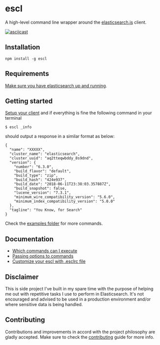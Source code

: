 # escl
A high-level command line wrapper around the
[elasticsearch.js](https://github.com/elastic/elasticsearch-js) client.

[![asciicast](https://asciinema.org/a/YUQjR3vyDMeZnYFvX98dAknCh.png)](https://asciinema.org/a/YUQjR3vyDMeZnYFvX98dAknCh)

## Installation
``` shell
npm install -g escl
```

## Requirements
[Make sure you have elasticsearch up and
running](https://www.elastic.co/guide/en/elasticsearch/reference/current/getting-started.html).

## Getting started
[Setup your client](docs/setting-up-client.md) and if everything is fine the
following command in your terminal

``` shell
$ escl _info
```

should output a response in a similar format as below:

```
{
  "name": "XXXXX",
  "cluster_name": "elasticsearch",
  "cluster_uuid": "aq2tteqwbddy_8s9dnd",
  "version": {
    "number": "6.3.0",
    "build_flavor": "default",
    "build_type": "zip",
    "build_hash": "424e937",
    "build_date": "2018-06-11T23:38:03.357887Z",
    "build_snapshot": false,
    "lucene_version": "7.3.1",
    "minimum_wire_compatibility_version": "5.6.0",
    "minimum_index_compatibility_version": "5.0.0"
  },
  "tagline": "You Know, for Search"
}
```

Check the [examples folder](docs/examples/) for more commands.

## Documentation
- [Which commands can I execute](docs/commands.md)
- [Passing options to commands](docs/options.md)
- [Customize your escl with .esclrc file](docs/esclrc.md)

## Disclaimer
This is side project I've built in my spare time with the purpose of helping me
out with repetitive tasks I use to perform in Elasticsearch. It's not encouraged
and advised to be used in a production environment and/or where sensitive data
is being handled.

## Contributing
Contributions and improvements in accord with the project philosophy are gladly
accepted. Make sure to check the [contributing](CONTRIBUTING.md) guide for
more info.
